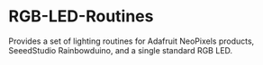 # RGB-LED-Routines
Provides a set of lighting routines for Adafruit NeoPixels products, SeeedStudio Rainbowduino, and a single standard RGB LED. 
